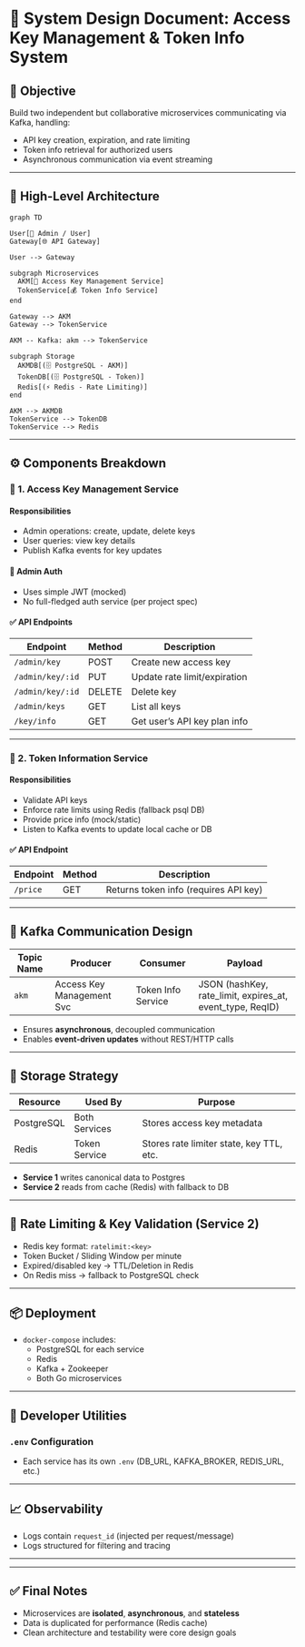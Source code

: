 # 🧠 System Design Document: Access Key Management & Token Info System

## 🎯 Objective

Build two independent but collaborative microservices communicating via Kafka, handling:

- API key creation, expiration, and rate limiting
- Token info retrieval for authorized users
- Asynchronous communication via event streaming

---

## 🧱 High-Level Architecture


```
graph TD

User[🧑 Admin / User]
Gateway[🌐 API Gateway]

User --> Gateway

subgraph Microservices
  AKM[🔐 Access Key Management Service]
  TokenService[💰 Token Info Service]
end

Gateway --> AKM
Gateway --> TokenService

AKM -- Kafka: akm --> TokenService

subgraph Storage
  AKMDB[(🗄️ PostgreSQL - AKM)]
  TokenDB[(🗄️ PostgreSQL - Token)]
  Redis[(⚡ Redis - Rate Limiting)]
end

AKM --> AKMDB
TokenService --> TokenDB
TokenService --> Redis
```

---

## ⚙️ Components Breakdown

### 🧩 1. Access Key Management Service

#### Responsibilities
- Admin operations: create, update, delete keys
- User queries: view key details
- Publish Kafka events for key updates

#### 🔐 Admin Auth
- Uses simple JWT (mocked)
- No full-fledged auth service (per project spec)

#### ✅ API Endpoints

| Endpoint            | Method | Description                      |
|---------------------|--------|----------------------------------|
| `/admin/key`        | POST   | Create new access key            |
| `/admin/key/:id`    | PUT    | Update rate limit/expiration     |
| `/admin/key/:id`    | DELETE | Delete key                       |
| `/admin/keys`       | GET    | List all keys                    |
| `/key/info`         | GET    | Get user’s API key plan info     |

---

### 🧩 2. Token Information Service

#### Responsibilities
- Validate API keys
- Enforce rate limits using Redis (fallback psql DB)
- Provide price info (mock/static)
- Listen to Kafka events to update local cache or DB

#### ✅ API Endpoint

| Endpoint       | Method | Description                                  |
|----------------|--------|----------------------------------------------|
| `/price`       | GET    | Returns token info (requires API key)        |

---

## 🔄 Kafka Communication Design

| Topic Name          | Producer                  | Consumer                 | Payload                                |
|---------------------|---------------------------|--------------------------|----------------------------------------|
| `akm` | Access Key Management Svc | Token Info Service  | JSON (hashKey, rate_limit, expires_at, event_type, ReqID) |

- Ensures **asynchronous**, decoupled communication
- Enables **event-driven updates** without REST/HTTP calls

---

## 🧠 Storage Strategy

| Resource  | Used By       | Purpose                                  |
|-----------|----------------|------------------------------------------|
| PostgreSQL| Both Services  | Stores access key metadata               |
| Redis     | Token Service  | Stores rate limiter state, key TTL, etc. |

- **Service 1** writes canonical data to Postgres
- **Service 2** reads from cache (Redis) with fallback to DB

---

## 🚦 Rate Limiting & Key Validation (Service 2)

- Redis key format: `ratelimit:<key>`
- Token Bucket / Sliding Window per minute
- Expired/disabled key → TTL/Deletion in Redis
- On Redis miss → fallback to PostgreSQL check

---

## 📦 Deployment

- `docker-compose` includes:
  - PostgreSQL for each service
  - Redis
  - Kafka + Zookeeper
  - Both Go microservices

---

## 🧰 Developer Utilities

### `.env` Configuration
- Each service has its own `.env` (DB_URL, KAFKA_BROKER, REDIS_URL, etc.)


---

## 📈 Observability

- Logs contain `request_id` (injected per request/message)
- Logs structured for filtering and tracing

---

---

## ✅ Final Notes

- Microservices are **isolated**, **asynchronous**, and **stateless**
- Data is duplicated for performance (Redis cache)
- Clean architecture and testability were core design goals

